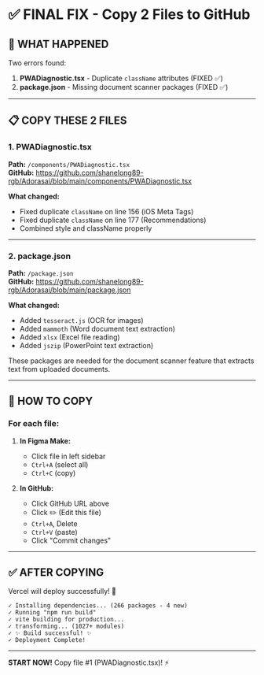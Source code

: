 # ✅ FINAL FIX - Copy 2 Files to GitHub

## 🎯 WHAT HAPPENED

Two errors found:
1. **PWADiagnostic.tsx** - Duplicate `className` attributes (FIXED ✅)
2. **package.json** - Missing document scanner packages (FIXED ✅)

---

## 📋 COPY THESE 2 FILES

### **1. PWADiagnostic.tsx**
**Path:** `/components/PWADiagnostic.tsx`  
**GitHub:** https://github.com/shanelong89-rgb/Adorasai/blob/main/components/PWADiagnostic.tsx

**What changed:**
- Fixed duplicate `className` on line 156 (iOS Meta Tags)
- Fixed duplicate `className` on line 177 (Recommendations)
- Combined style and className properly

---

### **2. package.json**
**Path:** `/package.json`  
**GitHub:** https://github.com/shanelong89-rgb/Adorasai/blob/main/package.json

**What changed:**
- Added `tesseract.js` (OCR for images)
- Added `mammoth` (Word document text extraction)
- Added `xlsx` (Excel file reading)
- Added `jszip` (PowerPoint text extraction)

These packages are needed for the document scanner feature that extracts text from uploaded documents.

---

## 🚀 HOW TO COPY

### For each file:

1. **In Figma Make:**
   - Click file in left sidebar
   - `Ctrl+A` (select all)
   - `Ctrl+C` (copy)

2. **In GitHub:**
   - Click GitHub URL above
   - Click ✏️ (Edit this file)
   - `Ctrl+A`, Delete
   - `Ctrl+V` (paste)
   - Click "Commit changes"

---

## ✅ AFTER COPYING

Vercel will deploy successfully! 🎉

```
✓ Installing dependencies... (266 packages - 4 new)
✓ Running "npm run build"
✓ vite building for production...
✓ transforming... (1027+ modules)
✓ ✨ Build successful! ✨
✓ Deployment Complete!
```

---

**START NOW!** Copy file #1 (PWADiagnostic.tsx)! ⚡
